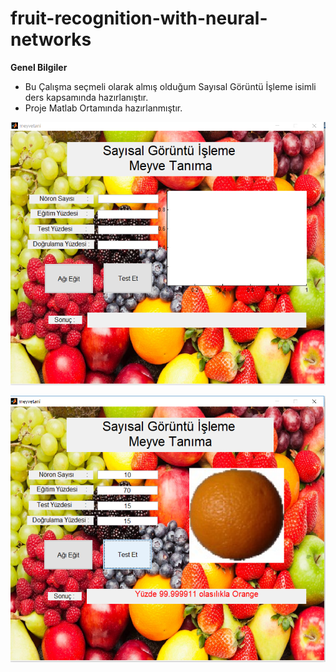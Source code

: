 # fruit-recognition-with-neural-networks

**Genel Bilgiler**
-  Bu Çalışma seçmeli olarak almış olduğum Sayısal Görüntü İşleme isimli ders kapsamında hazırlanıştır.
- Proje Matlab Ortamında hazırlanmıştır.

![alt text](https://github.com/HamzaTas/fruit-recognition-with-neural-networks/blob/master/ss/1.png)

![alt text](https://github.com/HamzaTas/fruit-recognition-with-neural-networks/blob/master/ss/4.png)


